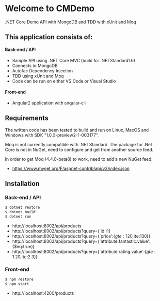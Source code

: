 # Welcome to CMDemo

.NET Core Demo API with MongoDB and TDD with xUnit and Moq

## This application consists of:

#### Back-end / API
* Sample API using .NET Core MVC (build for .NETStandard1.6)
* Connects to MongoDB
* Autofac Dependency Injection
* TDD using xUnit and Moq
* Code can be run on either VS Code or Visual Studio

#### Front-end
* Angular2 application with angular-cli

## Requirements

The written code has been tested to build and run on Linux, MacOS and Windows with SDK "1.0.0-preview2-1-003177".

Moq is not currently compatible with .NETStandard. The package for .Net Core is not in NuGet, need to configure and get from another source feed. 

In order to get Moq (4.4.0-beta8) to work, need to add a new NuGet feed.
* https://www.myget.org/F/aspnet-contrib/api/v3/index.json

## Installation

### Back-end / API
```sh
$ dotnet restore
$ dotnet build
$ dotnet run
```
* http://localhost:8002/api/products
* http://localhost:8002/api/products?query={'id':1}
* http://localhost:8002/api/products?query={'price':{$gte:120,$lte:130}}
* http://localhost:8002/api/products?query={'attribute.fantastic.value':{$eq:true}}
* http://localhost:8002/api/products?query={'attribute.rating.value':{$gte:1.20,$lte:2.3}}

### Front-end
```sh
$ npm restore
$ npm start
```
* http://localhost:4200/products
